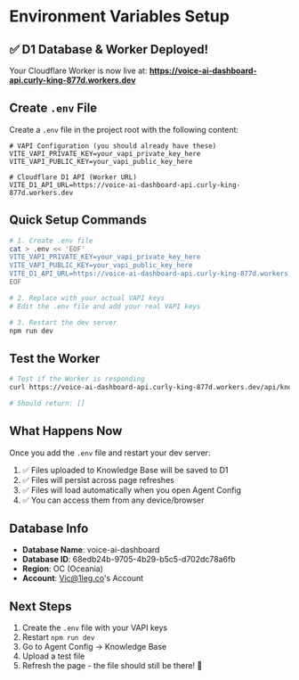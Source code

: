 # Environment Variables Setup

## ✅ D1 Database & Worker Deployed!

Your Cloudflare Worker is now live at:
**https://voice-ai-dashboard-api.curly-king-877d.workers.dev**

## Create `.env` File

Create a `.env` file in the project root with the following content:

```env
# VAPI Configuration (you should already have these)
VITE_VAPI_PRIVATE_KEY=your_vapi_private_key_here
VITE_VAPI_PUBLIC_KEY=your_vapi_public_key_here

# Cloudflare D1 API (Worker URL)
VITE_D1_API_URL=https://voice-ai-dashboard-api.curly-king-877d.workers.dev
```

## Quick Setup Commands

```bash
# 1. Create .env file
cat > .env << 'EOF'
VITE_VAPI_PRIVATE_KEY=your_vapi_private_key_here
VITE_VAPI_PUBLIC_KEY=your_vapi_public_key_here
VITE_D1_API_URL=https://voice-ai-dashboard-api.curly-king-877d.workers.dev
EOF

# 2. Replace with your actual VAPI keys
# Edit the .env file and add your real VAPI keys

# 3. Restart the dev server
npm run dev
```

## Test the Worker

```bash
# Test if the Worker is responding
curl https://voice-ai-dashboard-api.curly-king-877d.workers.dev/api/knowledge-files/test-agent-123

# Should return: []
```

## What Happens Now

Once you add the `.env` file and restart your dev server:

1. ✅ Files uploaded to Knowledge Base will be saved to D1
2. ✅ Files will persist across page refreshes
3. ✅ Files will load automatically when you open Agent Config
4. ✅ You can access them from any device/browser

## Database Info

- **Database Name**: voice-ai-dashboard
- **Database ID**: 68edb24b-9705-4b29-b5c5-d702dc78a6fb
- **Region**: OC (Oceania)
- **Account**: Vic@1leg.co's Account

## Next Steps

1. Create the `.env` file with your VAPI keys
2. Restart `npm run dev`
3. Go to Agent Config → Knowledge Base
4. Upload a test file
5. Refresh the page - the file should still be there! 🎉

